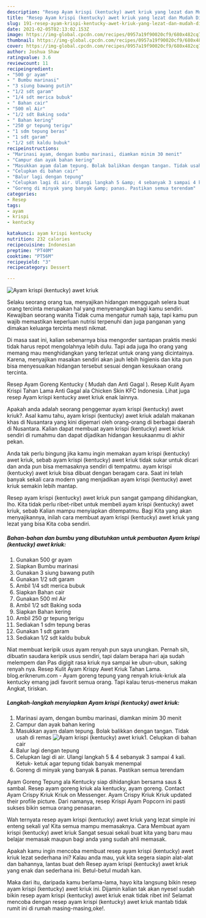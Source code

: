```yaml
---
description: "Resep Ayam krispi (kentucky) awet kriuk yang lezat dan Mudah Dibuat"
title: "Resep Ayam krispi (kentucky) awet kriuk yang lezat dan Mudah Dibuat"
slug: 191-resep-ayam-krispi-kentucky-awet-kriuk-yang-lezat-dan-mudah-dibuat
date: 2021-02-05T02:13:02.153Z
image: https://img-global.cpcdn.com/recipes/0957a19f90020cf9/680x482cq70/ayam-krispi-kentucky-awet-kriuk-foto-resep-utama.jpg
thumbnail: https://img-global.cpcdn.com/recipes/0957a19f90020cf9/680x482cq70/ayam-krispi-kentucky-awet-kriuk-foto-resep-utama.jpg
cover: https://img-global.cpcdn.com/recipes/0957a19f90020cf9/680x482cq70/ayam-krispi-kentucky-awet-kriuk-foto-resep-utama.jpg
author: Joshua Shaw
ratingvalue: 3.6
reviewcount: 11
recipeingredient:
- "500 gr ayam"
- " Bumbu marinasi"
- "3 siung bawang putih"
- "1/2 sdt garam"
- "1/4 sdt merica bubuk"
- " Bahan cair"
- "500 ml Air"
- "1/2 sdt Baking soda"
- " Bahan kering"
- "250 gr tepung terigu"
- "1 sdm tepung beras"
- "1 sdt garam"
- "1/2 sdt kaldu bubuk"
recipeinstructions:
- "Marinasi ayam, dengan bumbu marinasi, diamkan minim 30 menit"
- "Campur dan ayak bahan kering"
- "Masukkan ayam dalam tepung. Bolak balikkan dengan tangan. Tidak usah di remas"
- "Celupkan di bahan cair"
- "Balur lagi dengan tepung"
- "Celupkan lagi di air. Ulangi langkah 5 &amp; 4 sebanyak 3 sampai 4 kali. Ketuk- ketuk agar tepung tidak banyak menempal"
- "Goreng di minyak yang banyak &amp; panas. Pastikan semua terendam"
categories:
- Resep
tags:
- ayam
- krispi
- kentucky

katakunci: ayam krispi kentucky 
nutrition: 232 calories
recipecuisine: Indonesian
preptime: "PT40M"
cooktime: "PT56M"
recipeyield: "3"
recipecategory: Dessert

---
```



![Ayam krispi (kentucky) awet kriuk](https://img-global.cpcdn.com/recipes/0957a19f90020cf9/680x482cq70/ayam-krispi-kentucky-awet-kriuk-foto-resep-utama.jpg)

Selaku seorang orang tua, menyajikan hidangan menggugah selera buat orang tercinta merupakan hal yang menyenangkan bagi kamu sendiri. Kewajiban seorang  wanita Tidak cuma mengatur rumah saja, tapi kamu pun wajib memastikan keperluan nutrisi terpenuhi dan juga panganan yang dimakan keluarga tercinta mesti nikmat.

Di masa  saat ini, kalian sebenarnya bisa mengorder santapan praktis meski tidak harus repot mengolahnya lebih dulu. Tapi ada juga lho orang yang memang mau menghidangkan yang terlezat untuk orang yang dicintainya. Karena, menyajikan masakan sendiri akan jauh lebih higienis dan kita pun bisa menyesuaikan hidangan tersebut sesuai dengan kesukaan orang tercinta. 

Resep Ayam Goreng Kentucky ( Mudah dan Anti Gagal ). Resep Kulit Ayam Krispi Tahan Lama Anti Gagal ala Chicken Skin KFC Indonesia. Lihat juga resep Ayam krispi kentucky awet kriuk enak lainnya.

Apakah anda adalah seorang penggemar ayam krispi (kentucky) awet kriuk?. Asal kamu tahu, ayam krispi (kentucky) awet kriuk adalah makanan khas di Nusantara yang kini digemari oleh orang-orang di berbagai daerah di Nusantara. Kalian dapat membuat ayam krispi (kentucky) awet kriuk sendiri di rumahmu dan dapat dijadikan hidangan kesukaanmu di akhir pekan.

Anda tak perlu bingung jika kamu ingin memakan ayam krispi (kentucky) awet kriuk, sebab ayam krispi (kentucky) awet kriuk tidak sukar untuk dicari dan anda pun bisa memasaknya sendiri di tempatmu. ayam krispi (kentucky) awet kriuk bisa dibuat dengan beragam cara. Saat ini telah banyak sekali cara modern yang menjadikan ayam krispi (kentucky) awet kriuk semakin lebih mantap.

Resep ayam krispi (kentucky) awet kriuk pun sangat gampang dihidangkan, lho. Kita tidak perlu ribet-ribet untuk membeli ayam krispi (kentucky) awet kriuk, sebab Kalian mampu menyiapkan ditempatmu. Bagi Kita yang akan menyajikannya, inilah cara membuat ayam krispi (kentucky) awet kriuk yang lezat yang bisa Kita coba sendiri.

<!--inarticleads1-->

##### Bahan-bahan dan bumbu yang dibutuhkan untuk pembuatan Ayam krispi (kentucky) awet kriuk:

1. Gunakan 500 gr ayam
1. Siapkan  Bumbu marinasi
1. Gunakan 3 siung bawang putih
1. Gunakan 1/2 sdt garam
1. Ambil 1/4 sdt merica bubuk
1. Siapkan  Bahan cair
1. Gunakan 500 ml Air
1. Ambil 1/2 sdt Baking soda
1. Siapkan  Bahan kering
1. Ambil 250 gr tepung terigu
1. Sediakan 1 sdm tepung beras
1. Gunakan 1 sdt garam
1. Sediakan 1/2 sdt kaldu bubuk


Niat membuat keripik usus ayam renyah pun saya urungkan. Pernah sih, dibuatin saudara keripik usus sendiri, tapi dalam berapa hari aja sudah melempem dan Pas digigit rasa kriuk nya sampai ke ubun-ubun, saking renyah nya. Resep Kulit Ayam Krispy Awet Kriuk Tahan Lama. blog.eriknerum.com - Ayam goreng tepung yang renyah kriuk-kriuk ala kentucky emang jadi favorit semua orang. Tapi kalau terus-menerus makan Angkat, tiriskan. 

<!--inarticleads2-->

##### Langkah-langkah menyiapkan Ayam krispi (kentucky) awet kriuk:

1. Marinasi ayam, dengan bumbu marinasi, diamkan minim 30 menit
1. Campur dan ayak bahan kering
1. Masukkan ayam dalam tepung. Bolak balikkan dengan tangan. Tidak usah di remas
<img src="//assets-global.cpcdn.com/assets/icons/button_play-2c75c40dde080a61004c1f40b05d8f140eaff45d7e9e6481dc71c63d2e7c4909.png" alt="Ayam krispi (kentucky) awet kriuk">1. Celupkan di bahan cair
1. Balur lagi dengan tepung
1. Celupkan lagi di air. Ulangi langkah 5 &amp; 4 sebanyak 3 sampai 4 kali. Ketuk- ketuk agar tepung tidak banyak menempal
1. Goreng di minyak yang banyak &amp; panas. Pastikan semua terendam


Ayam Goreng Tepung ala Kentucky siap dihidangkan bersama saus &amp; sambal. Resep ayam goreng kriuk ala kentucky, ayam goreng. Contact Ayam Crispy Kriuk Kriuk on Messenger. Ayam Crispy Kriuk Kriuk updated their profile picture. Dari namanya, resep Krispi Ayam Popcorn ini pasti sukses bikin semua orang penasaran. 

Wah ternyata resep ayam krispi (kentucky) awet kriuk yang lezat simple ini enteng sekali ya! Kita semua mampu memasaknya. Cara Membuat ayam krispi (kentucky) awet kriuk Sangat sesuai sekali buat kita yang baru mau belajar memasak maupun bagi anda yang sudah ahli memasak.

Apakah kamu ingin mencoba membuat resep ayam krispi (kentucky) awet kriuk lezat sederhana ini? Kalau anda mau, yuk kita segera siapin alat-alat dan bahannya, lantas buat deh Resep ayam krispi (kentucky) awet kriuk yang enak dan sederhana ini. Betul-betul mudah kan. 

Maka dari itu, daripada kamu berlama-lama, hayo kita langsung bikin resep ayam krispi (kentucky) awet kriuk ini. Dijamin kalian tak akan nyesel sudah bikin resep ayam krispi (kentucky) awet kriuk enak tidak ribet ini! Selamat mencoba dengan resep ayam krispi (kentucky) awet kriuk mantab tidak rumit ini di rumah masing-masing,oke!.

